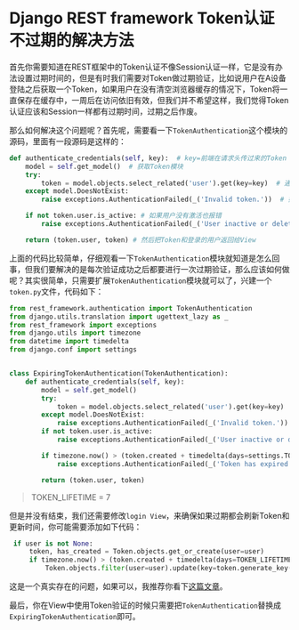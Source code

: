 # Django REST framework Token认证不过期的解决方法

首先你需要知道在REST框架中的Token认证不像Session认证一样，它是没有办法设置过期时间的，但是有时我们需要对Token做过期验证，比如说用户在A设备登陆之后获取一个Token，如果用户在没有清空浏览器缓存的情况下，Token将一直保存在缓存中，一周后在访问依旧有效，但我们并不希望这样，我们觉得Token认证应该和Session一样都有过期时间，过期之后作废。

那么如何解决这个问题呢？首先呢，需要看一下`TokenAuthentication`这个模块的源码，里面有一段源码是这样的：

```python
def authenticate_credentials(self, key):  # key=前端在请求头传过来的Token
    model = self.get_model()  # 获取Token模块
    try:
        token = model.objects.select_related('user').get(key=key)  # 通过key获取Token
    except model.DoesNotExist:
        raise exceptions.AuthenticationFailed(_('Invalid token.'))  # 如果没有就报错

    if not token.user.is_active: # 如果用户没有激活也报错
        raise exceptions.AuthenticationFailed(_('User inactive or deleted.'))

    return (token.user, token) # 然后把Token和登录的用户返回给View
```

上面的代码比较简单，仔细观看一下`TokenAuthentication`模块就知道是怎么回事，但我们要解决的是每次验证成功之后都要进行一次过期验证，那么应该如何做呢？其实很简单，只需要扩展`TokenAuthentication`模块就可以了，兴建一个`token.py`文件，代码如下：

```python
from rest_framework.authentication import TokenAuthentication
from django.utils.translation import ugettext_lazy as _
from rest_framework import exceptions
from django.utils import timezone
from datetime import timedelta
from django.conf import settings


class ExpiringTokenAuthentication(TokenAuthentication):
    def authenticate_credentials(self, key):
        model = self.get_model()
        try:
            token = model.objects.select_related('user').get(key=key)
        except model.DoesNotExist:
            raise exceptions.AuthenticationFailed(_('Invalid token.'))
        if not token.user.is_active:
            raise exceptions.AuthenticationFailed(_('User inactive or deleted.'))

        if timezone.now() > (token.created + timedelta(days=settings.TOKEN_LIFETIME)):  # 重点就在这句了，这里做了一个Token过期的验证，如果当前的时间大于Token创建时间+7天，那么久返回Token已经过期
            raise exceptions.AuthenticationFailed(_('Token has expired'))

        return (token.user, token)
```

> TOKEN_LIFETIME = 7

但是并没有结束，我们还需要修改`login View`，来确保如果过期都会刷新Token和更新时间，你可能需要添加如下代码：

```python
 if user is not None:
     token, has_created = Token.objects.get_or_create(user=user)
     if timezone.now() > (token.created + timedelta(days=TOKEN_LIFETIME)):
         Token.objects.filter(user=user).update(key=token.generate_key(), created=timezone.now())
```

这是一个真实存在的问题，如果可以，我推荐你看下[这篇文章](http://stackoverflow.com/questions/14567586/token-authentication-for-restful-api-should-the-token-be-periodically-changed/15380732#15380732)。

最后，你在View中使用Token验证的时候只需要把`TokenAuthentication`替换成`ExpiringTokenAuthentication`即可。